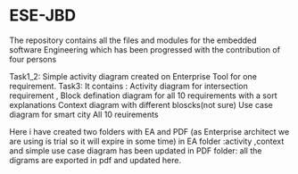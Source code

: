 # ESE-JBD
The repository contains all the files and modules for the embedded software Engineering which has been progressed with the contribution of four persons

Task1_2: Simple activity diagram created on Enterprise Tool for one requirement.
Task3: 
It contains : Activity diagram for intersection requirement ,
              Block defination diagram for all 10 requirements with a sort explanations 
              Context diagram with different bloscks(not sure)
              Use case diagram for smart city 
              All 10 reuirements 

Here i have created two folders with EA and PDF (as Enterprise architect we are using is trial so it will expire in some time)
in EA folder :activity ,context and simple use case diagram has been updated 
in PDF folder: all the digrams are exported in pdf and updated here.
